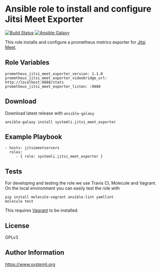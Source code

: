 # Ansible role to install and configure Jitsi Meet Exporter

[![Build Status](https://travis-ci.com/systemli/ansible-role-jitsi-meet-exporter.svg?branch=master)](https://travis-ci.com/systemli/ansible-role-jitsi-meet-exporter) [![Ansible Galaxy](http://img.shields.io/badge/ansible--galaxy-jitsi_meet_exporter-blue.svg)](https://galaxy.ansible.com/systemli/jitsi_meet_exporter/)

This role installs and configure a prometheus metrics exporter for [Jitsi Meet](https://jitsi.org/jitsi-meet/).

Role Variables
--------------

```
prometheus_jitsi_meet_exporter_version: 1.1.0
prometheus_jitsi_meet_exporter_videobridge_url: http://localhost:8888/stats
prometheus_jitsi_meet_exporter_listen: :9888
```

Download
--------

Download latest release with `ansible-galaxy`

	ansible-galaxy install systemli.jitsi_meet_exporter

Example Playbook
----------------

```
- hosts: jitsimeetservers
  roles:
     - { role: systemli.jitsi_meet_exporter }
```

Tests
-----

For developing and testing the role we use Travis CI, Molecule and Vagrant. On the local environment you can easily test the role with

```
pip install molecule-vagrant ansible-lint yamllint
molecule test
```

This requires [Vagrant](https://www.vagrantup.com/downloads.html) to be installed.

License
-------

GPLv3

Author Information
------------------

https://www.systemli.org
